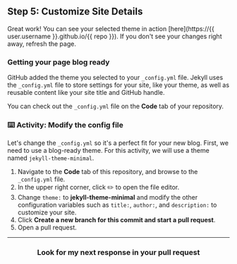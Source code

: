 ## Step 5: Customize Site Details

Great work! You can see your selected theme in action [here](https://{{ user.username }}.github.io/{{ repo }}). If you don't see your changes right away, refresh the page.

### Getting your page blog ready

GitHub added the theme you selected to your `_config.yml` file. Jekyll uses the `_config.yml` file to store  settings for your site, like your theme, as well as reusable content like your site title and GitHub handle.

You can check out the `_config.yml` file on the **Code** tab of your repository.

### :keyboard: Activity: Modify the config file

Let's change the `_config.yml` so it's a perfect fit for your new blog. First, we need to use a blog-ready theme. For this activity, we will use a theme named `jekyll-theme-minimal`.

1. Navigate to the **Code** tab of this repository, and browse to the `_config.yml` file.
1. In the upper right corner, click :pencil2: to open the file editor.
1. Change `theme:` to **jekyll-theme-minimal** and modify the other configuration variables such as `title:`, `author:`, and `description:` to customize your site.
1. Click **Create a new branch for this commit and start a pull request**.
1. Open a pull request.

<hr>
<h3 align="center">Look for my next response in your pull request</h3>
